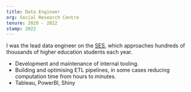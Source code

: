 ```yaml
---
title: Data Engineer
org: Social Research Centre
tenure: 2020 - 2022
stamp: 2022
---
```



I was the lead data engineer on the [SES](https://www.qilt.edu.au/surveys/student-experience-survey-(ses)), which approaches hundreds of thousands of higher education students each year. 

- Development and maintenance of internal tooling.
- Building and optimising ETL pipelines, in some cases reducing computation time from hours to minutes.
- Tableau, PowerBI, Shiny
